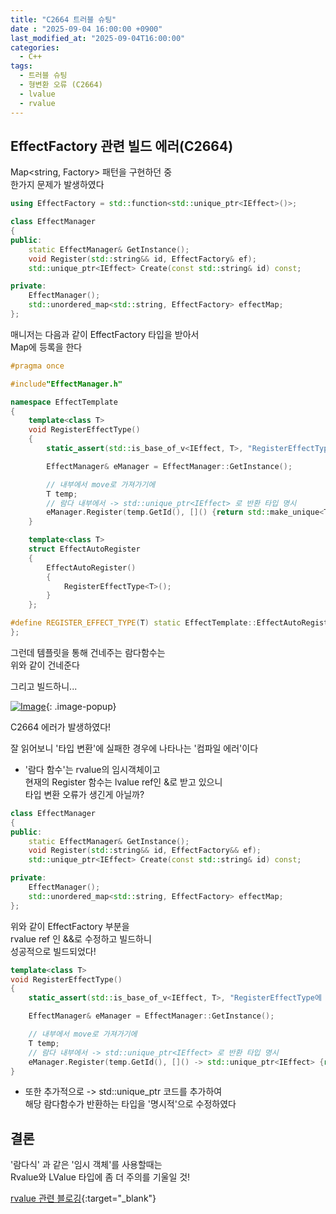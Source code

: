 ```yaml
---
title: "C2664 트러블 슈팅"
date : "2025-09-04 16:00:00 +0900"
last_modified_at: "2025-09-04T16:00:00"
categories:
  - C++
tags:
  - 트러블 슈팅
  - 형변환 오류 (C2664)
  - lvalue
  - rvalue
---
```


## EffectFactory 관련 빌드 에러(C2664)

Map<string, Factory> 패턴을 구현하던 중<br>
한가지 문제가 발생하였다<br>

```Cpp
using EffectFactory = std::function<std::unique_ptr<IEffect>()>;

class EffectManager
{
public:
	static EffectManager& GetInstance();
	void Register(std::string&& id, EffectFactory& ef);
	std::unique_ptr<IEffect> Create(const std::string& id) const;

private:
	EffectManager();
	std::unordered_map<std::string, EffectFactory> effectMap;
};
```

매니저는 다음과 같이 EffectFactory 타입을 받아서<br>
Map에 등록을 한다<br>

```Cpp
#pragma once

#include"EffectManager.h"

namespace EffectTemplate
{
	template<class T>
	void RegisterEffectType()
	{
		static_assert(std::is_base_of_v<IEffect, T>, "RegisterEffectType에 이상한 타입 집어넣지 마세요!");

		EffectManager& eManager = EffectManager::GetInstance();

		// 내부에서 move로 가져가기에 
		T temp;
		// 람다 내부에서 -> std::unique_ptr<IEffect> 로 반환 타입 명시
		eManager.Register(temp.GetId(), []() {return std::make_unique<T>();});
	}

	template<class T>
	struct EffectAutoRegister
	{
		EffectAutoRegister()
		{
			RegisterEffectType<T>();
		}
	};

#define REGISTER_EFFECT_TYPE(T) static EffectTemplate::EffectAutoRegister<T> _auto_register_##T;
};
```

그런데 템플릿을 통해 건네주는 람다함수는<br>
위와 같이 건네준다<br>

그리고 빌드하니...<br>

[![Image](https://github.com/user-attachments/assets/a6753446-3802-4f90-8b91-b1543b8343f9)](https://github.com/user-attachments/assets/a6753446-3802-4f90-8b91-b1543b8343f9){: .image-popup}<br>

C2664 에러가 발생하였다!<br>

잘 읽어보니 '타입 변환'에 실패한 경우에 나타나는 '컴파일 에러'이다<br>

- '람다 함수'는 rvalue의 임시객체이고<br>
  현재의 Register 함수는 lvalue ref인 &로 받고 있으니<br>
  타입 변환 오류가 생긴게 아닐까?<br>


```CPP
class EffectManager
{
public:
	static EffectManager& GetInstance();
	void Register(std::string&& id, EffectFactory&& ef);
	std::unique_ptr<IEffect> Create(const std::string& id) const;

private:
	EffectManager();
	std::unordered_map<std::string, EffectFactory> effectMap;
};
```

위와 같이 EffectFactory 부분을<br>
rvalue ref 인 &&로 수정하고 빌드하니<br>
성공적으로 빌드되었다!<br>

```cpp
template<class T>
void RegisterEffectType()
{
	static_assert(std::is_base_of_v<IEffect, T>, "RegisterEffectType에 이상한 타입 집어넣지 마세요!");

	EffectManager& eManager = EffectManager::GetInstance();

	// 내부에서 move로 가져가기에 
	T temp;
	// 람다 내부에서 -> std::unique_ptr<IEffect> 로 반환 타입 명시
	eManager.Register(temp.GetId(), []() -> std::unique_ptr<IEffect> {return std::make_unique<T>();});
}
```

- 또한 추가적으로 -> std::unique_ptr<IEffect> 코드를 추가하여<br>
  해당 람다함수가 반환하는 타입을 '명시적'으로 수정하였다<br>


## 결론
'람다식' 과 같은 '임시 객체'를 사용할때는<br>
Rvalue와 LValue 타입에 좀 더 주의를 기울일 것!<br>

[rvalue 관련 블로깅](https://hnjog.github.io/c++/C++_Move/){:target="_blank"}<br>
